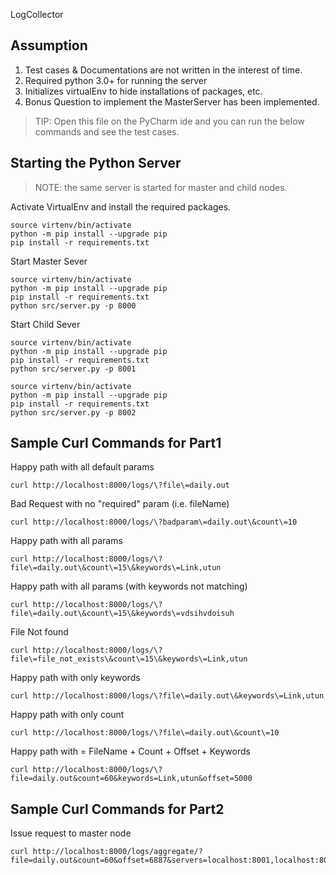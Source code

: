 LogCollector

## Assumption
1. Test cases & Documentations are not written in the interest of time. 
2. Required python 3.0+ for running the server
3. Initializes virtualEnv to hide installations of packages, etc.
4. Bonus Question to implement the MasterServer has been implemented. 

> TIP: Open this file on the PyCharm ide and you can run the below commands and see the test cases. 


## Starting the Python Server
> NOTE: the same server is started for master and child nodes.

Activate VirtualEnv and install the required packages. 
```shell
source virtenv/bin/activate
python -m pip install --upgrade pip
pip install -r requirements.txt
```

Start Master Sever
```shell
source virtenv/bin/activate
python -m pip install --upgrade pip
pip install -r requirements.txt
python src/server.py -p 8000
```

Start Child Sever
```shell
source virtenv/bin/activate
python -m pip install --upgrade pip
pip install -r requirements.txt
python src/server.py -p 8001 
```
```shell
source virtenv/bin/activate
python -m pip install --upgrade pip
pip install -r requirements.txt
python src/server.py -p 8002 
```

## Sample Curl Commands for Part1

Happy path with all default params
```shell
curl http://localhost:8000/logs/\?file\=daily.out
```

Bad Request with no "required" param (i.e. fileName)
```shell
curl http://localhost:8000/logs/\?badparam\=daily.out\&count\=10
```

Happy path with all params
```shell
curl http://localhost:8000/logs/\?file\=daily.out\&count\=15\&keywords\=Link,utun
```

Happy path with all params (with keywords not matching)
```shell
curl http://localhost:8000/logs/\?file\=daily.out\&count\=15\&keywords\=vdsihvdoisuh
```

File Not found
```shell
curl http://localhost:8000/logs/\?file\=file_not_exists\&count\=15\&keywords\=Link,utun
```

Happy path with only keywords
```shell
curl http://localhost:8000/logs/\?file\=daily.out\&keywords\=Link,utun
```

Happy path with only count
```shell
curl http://localhost:8000/logs/\?file\=daily.out\&count\=10
```

Happy path with = FileName + Count + Offset + Keywords
```shell
curl http://localhost:8000/logs/\?file=daily.out&count=60&keywords=Link,utun&offset=5000
```

## Sample Curl Commands for Part2

Issue request to master node
```shell
curl http://localhost:8000/logs/aggregate/?file=daily.out&count=60&offset=6887&servers=localhost:8001,localhost:8002
```
